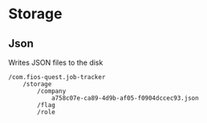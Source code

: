 Storage
=======

Json
----

Writes JSON files to the disk

```text
/com.fios-quest.job-tracker
    /storage
        /company
            a758c07e-ca89-4d9b-af05-f0904dccec93.json
        /flag
        /role
```
